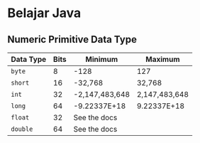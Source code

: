 # Belajar Java

## Numeric Primitive Data Type

| Data Type | Bits | Minimum        | Maximum       |
| --------- | ---- | -------------- | ------------- |
| `byte`    | 8    | -128           | 127           |
| `short`   | 16   | -32,768        | 32,768        |
| `int`     | 32   | -2,147,483,648 | 2,147,483,648 |
| `long`    | 64   | -9.22337E+18   | 9.22337E+18   |
| `float`   | 32   | See the docs   |               |
| `double`  | 64   | See the docs   |               |
